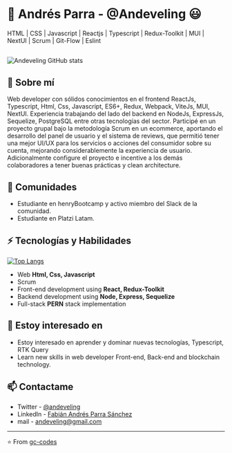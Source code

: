 # 👋 Andrés Parra - @Andeveling 😃
HTML | CSS | Javascript | Reactjs | Typescript | Redux-Toolkit | MUI | NextUI | Scrum | Git-Flow | Eslint

##
 ![Andeveling GitHub stats](https://github-readme-stats.vercel.app/api?username=andeveling&show_icons=true&theme=great-gatsby) 


## 🧐 Sobre mí
Web developer con sólidos conocimientos en el frontend ReactJs, Typescript, Html, Css, Javascript, ES6+, Redux, Webpack, ViteJs, MUI, NextUI. Experiencia trabajando del lado del backend en NodeJs, ExpressJs, Sequelize, PostgreSQL entre otras tecnologías del sector. Participé en un proyecto grupal bajo la metodología Scrum en un ecommerce, aportando el desarrollo del panel de usuario y el sistema de reviews, que permitió tener una mejor UI/UX para los servicios o acciones del consumidor sobre su cuenta, mejorando considerablemente la experiencia de usuario. Adicionalmente configure el proyecto e incentive a los demás colaboradores a tener buenas prácticas y clean architecture.

## 📢 Comunidades
- Estudiante en henryBootcamp y activo miembro del Slack de la comunidad.
- Estudiante en Platzi Latam.

## ⚡ Tecnologías y Habilidades
[![Top Langs](https://github-readme-stats.vercel.app/api/top-langs/?username=andeveling&layout=compact&theme=great-gatsby)](https://github.com/andeveling/github-readme-stats)
- Web **Html, Css, Javascript**
- Scrum
- Front-end development using **React, Redux-Toolkit**
- Backend development using **Node, Express, Sequelize**
- Full-stack **PERN** stack  implementation

## 👀 Estoy interesado en
- Estoy interesado en aprender y dominar nuevas tecnologías, Typescript, RTK Query
- Learn new skills in web developer Front-end, Back-end and blockchain technology.


## 📫 Contactame
- Twitter - [@andeveling](https://twitter.com/Andeveling)
- LinkedIn - [Fabián Andrés Parra Sánchez](https://www.linkedin.com/in/fabi%C3%A1n-andr%C3%A9s-parra-s%C3%A1nchez-0a267a18a/)
- mail - andeveling@gmail.com

---
⭐️ From [gc-codes](https://github.com/gc-codes)
